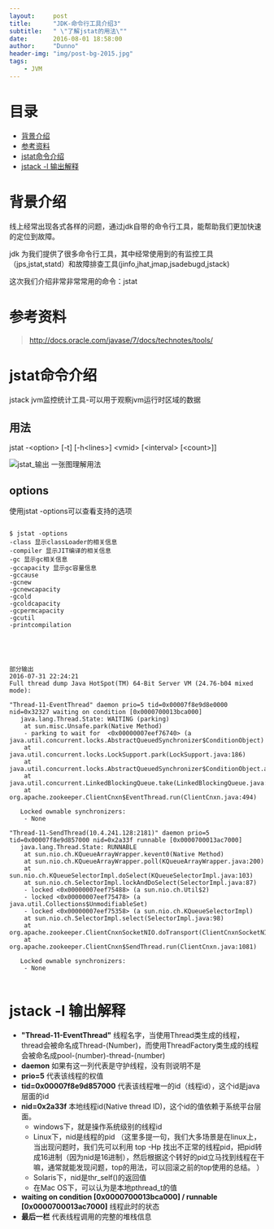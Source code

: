 ```yaml
---
layout:     post
title:      "JDK-命令行工具介绍3"
subtitle:   " \"了解jstat的用法\""
date:       2016-08-01 18:58:00
author:     "Dunno"
header-img: "img/post-bg-2015.jpg"
tags:
    - JVM
---
```


# 目录

- <a href="#js">背景介绍</a>
- <a href="#ckzl">参考资料</a>
- <a href="#xkd">jstat命令介绍</a>
- <a href="#tcy">jstack -l 输出解释</a>

# <a name="js">背景介绍</a>
<p>线上经常出现各式各样的问题，通过jdk自带的命令行工具，能帮助我们更加快速的定位到故障。</p>
<p>jdk 为我们提供了很多命令行工具，其中经常使用到的有监控工具（jps,jstat,statd）和故障排查工具(jinfo,jhat,jmap,jsadebugd,jstack)
</p>
<P>这次我们介绍非常非常常用的命令：jstat</p>

# <a name="ckzl">参考资料</a>
> http://docs.oracle.com/javase/7/docs/technotes/tools/

# <a name="xkd">jstat命令介绍</a>

<p>jstack jvm监控统计工具-可以用于观察jvm运行时区域的数据</p>

## 用法
jstat -&lt;option&gt; [-t] [-h&lt;lines&gt;] &lt;vmid&gt; [&lt;interval&gt; [&lt;count&gt;]]

![jstat_输出](http://dunnohe.github.io/img/jstat/jstat.png)
一张图理解用法

## options 
使用jstat -options可以查看支持的选项

<pre>
<code>
$ jstat -options
-class 显示classLoader的相关信息
-compiler 显示JIT编译的相关信息
-gc 显示gc相关信息
-gccapacity 显示gc容量信息
-gccause 
-gcnew
-gcnewcapacity
-gcold
-gcoldcapacity
-gcpermcapacity
-gcutil
-printcompilation
</pre>
</code>

<pre>
<code>
部分输出
2016-07-31 22:24:21
Full thread dump Java HotSpot(TM) 64-Bit Server VM (24.76-b04 mixed mode):

"Thread-11-EventThread" daemon prio=5 tid=0x00007f8e9d8e0000 nid=0x32327 waiting on condition [0x0000700013bca000]
   java.lang.Thread.State: WAITING (parking)
	at sun.misc.Unsafe.park(Native Method)
	- parking to wait for  <0x00000007eef76740> (a java.util.concurrent.locks.AbstractQueuedSynchronizer$ConditionObject)
	at java.util.concurrent.locks.LockSupport.park(LockSupport.java:186)
	at java.util.concurrent.locks.AbstractQueuedSynchronizer$ConditionObject.await(AbstractQueuedSynchronizer.java:2043)
	at java.util.concurrent.LinkedBlockingQueue.take(LinkedBlockingQueue.java:442)
	at org.apache.zookeeper.ClientCnxn$EventThread.run(ClientCnxn.java:494)

   Locked ownable synchronizers:
	- None

"Thread-11-SendThread(10.4.241.128:2181)" daemon prio=5 tid=0x00007f8e9d857000 nid=0x2a33f runnable [0x0000700013ac7000]
   java.lang.Thread.State: RUNNABLE
	at sun.nio.ch.KQueueArrayWrapper.kevent0(Native Method)
	at sun.nio.ch.KQueueArrayWrapper.poll(KQueueArrayWrapper.java:200)
	at sun.nio.ch.KQueueSelectorImpl.doSelect(KQueueSelectorImpl.java:103)
	at sun.nio.ch.SelectorImpl.lockAndDoSelect(SelectorImpl.java:87)
	- locked <0x00000007eef75488> (a sun.nio.ch.Util$2)
	- locked <0x00000007eef75478> (a java.util.Collections$UnmodifiableSet)
	- locked <0x00000007eef75358> (a sun.nio.ch.KQueueSelectorImpl)
	at sun.nio.ch.SelectorImpl.select(SelectorImpl.java:98)
	at org.apache.zookeeper.ClientCnxnSocketNIO.doTransport(ClientCnxnSocketNIO.java:349)
	at org.apache.zookeeper.ClientCnxn$SendThread.run(ClientCnxn.java:1081)

   Locked ownable synchronizers:
	- None
</code>
</pre>

# <a name="tcy">jstack -l 输出解释</a>

- **"Thread-11-EventThread"** 线程名字，当使用Thread类生成的线程，thread会被命名成Thread-(Number)，而使用ThreadFactory类生成的线程会被命名成pool-(number)-thread-(number)
- **daemon** 如果有这一列代表是守护线程，没有则说明不是
- **prio=5** 代表该线程的权值
- **tid=0x00007f8e9d857000** 代表该线程唯一的id（线程id），这个id是java层面的id
- **nid=0x2a33f** 本地线程id(Native thread ID)，这个id的值依赖于系统平台层面。
	- windows下，就是操作系统级别的线程id
	- Linux下，nid是线程的pid （这里多提一句，我们大多场景是在linux上，当出现问题时，我们先可以利用 top -Hp 找出不正常的线程pid，把pid转成16进制（因为nid是16进制），然后根据这个转好的pid立马找到线程在干嘛，通常就能发现问题，top的用法，可以回滚之前的top使用的总结。 ）
	- Solaris下，nid是thr_self()的返回值
	- 在Mac OS下，可以认为是本地pthread_t的值
- **waiting on condition [0x0000700013bca000] / runnable [0x0000700013ac7000]** 线程此时的状态
- **最后一栏** 代表线程调用的完整的堆栈信息

















 